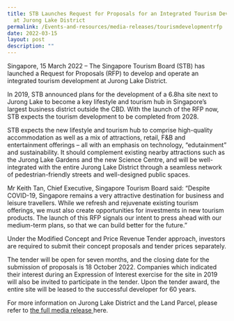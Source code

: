 ```yaml
---
title: STB Launches Request for Proposals for an Integrated Tourism Development
  at Jurong Lake District
permalink: /Events-and-resources/media-releases/tourismdevelopmentrfp
date: 2022-03-15
layout: post
description: ""
---
```

Singapore, 15 March 2022 – The Singapore Tourism Board (STB) has launched a Request for Proposals (RFP) to develop and operate an integrated tourism development at Jurong Lake District.

In 2019, STB announced plans for the development of a 6.8ha site next to Jurong Lake to become a key lifestyle and tourism hub in Singapore’s largest business district outside the CBD. With the launch of the RFP now, STB expects the tourism development to be completed from 2028.

STB expects the new lifestyle and tourism hub to comprise high-quality accommodation as well as a mix of attractions, retail, F&B and entertainment offerings – all with an emphasis on technology, “edutainment” and sustainability. It should complement existing nearby attractions such as the Jurong Lake Gardens and the new Science Centre, and will be well-integrated with the entire Jurong Lake District through a seamless network of pedestrian-friendly streets and well-designed public spaces.

Mr Keith Tan, Chief Executive, Singapore Tourism Board said: “Despite COVID-19, Singapore remains a very attractive destination for business and leisure travellers. While we refresh and rejuvenate existing tourism offerings, we must also create opportunities for investments in new tourism products. The launch of this RFP signals our intent to press ahead with our medium-term plans, so that we can build better for the future.”

Under the Modified Concept and Price Revenue Tender approach, investors are required to submit their concept proposals and tender prices separately.

The tender will be open for seven months, and the closing date for the submission of proposals is 18 October 2022. Companies which indicated their interest during an Expression of Interest exercise for the site in 2019 will also be invited to participate in the tender. Upon the tender award, the entire site will be leased to the successful developer for 60 years.

For more information on Jurong Lake District and the Land Parcel, please refer to [the full media release ](https://www.stb.gov.sg/content/stb/en/media-centre/media-releases/STB-Launches-Request-for-Proposals-for-an-integrated-tourism-development-at-Jurong-Lake-District.html)here. 